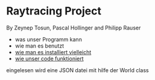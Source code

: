 # Raytracing Project 

By Zeynep Tosun, Pascal Hollinger and Philipp Rauser

- was unser Programm kann
- wie man es benutzt
- [wie man es installiert vielleicht](markdown/installation.md)
- [wie unser code funktioniert](markdown/code_description.md)

eingelesen wird eine JSON datei mit hilfe der World class
